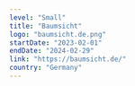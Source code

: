 ```yaml
---
level: "Small"
title: "Baumsicht"
logo: "baumsicht.de.png"
startDate: "2023-02-01"
endDate: "2024-02-29"
link: "https://baumsicht.de/"
country: "Germany"
---
```

